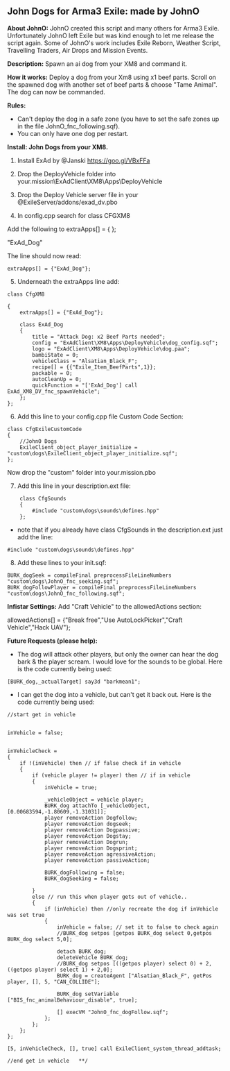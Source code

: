 ## John Dogs for Arma3 Exile: made by JohnO

**About JohnO:** JohnO created this script and many others for Arma3 Exile. Unfortunately JohnO left Exile but was kind enough to let me release the script again. Some of JohnO's work includes Exile Reborn, Weather Script, Travelling Traders, Air Drops and Mission Events.

**Description:** Spawn an ai dog from your XM8 and command it. 

**How it works:** Deploy a dog from your Xm8 using x1 beef parts. Scroll on the spawned dog with another set of beef parts & choose "Tame Animal". The dog can now be commanded. 

**Rules:** 
+ Can't deploy the dog in a safe zone (you have to set the safe zones up in the file JohnO_fnc_following.sqf). 
+ You can only have one dog per restart. 


**Install: John Dogs from your XM8.**

1. Install ExAd by @Janski https://goo.gl/VBxFFa

2. Drop the DeployVehicle folder into your.mission\ExAdClient\XM8\Apps\DeployVehicle
   
3. Drop the Deploy Vehicle server file in your @ExileServer/addons/exad_dv.pbo 

4. In config.cpp search for class CFGXM8

Add the following to extraApps[] = { };

"ExAd_Dog" 

The line should now read:  
```
extraApps[] = {"ExAd_Dog"};
```
5. Underneath the extraApps line add:
```
class CfgXM8

{
	extraApps[] = {"ExAd_Dog"}; 
	
	class ExAd_Dog
	{
		title = "Attack Dog: x2 Beef Parts needed";
		config = "ExAdClient\XM8\Apps\DeployVehicle\dog_config.sqf";
		logo = "ExAdClient\XM8\Apps\DeployVehicle\dog.paa";
		bambiState = 0;
		vehicleClass = "Alsatian_Black_F";
		recipe[] = {{"Exile_Item_BeefParts",1}};
		packable = 0;
		autoCleanUp = 0;
		quickFunction = "['ExAd_Dog'] call ExAd_XM8_DV_fnc_spawnVehicle";
	};
}; 
```
6. Add this line to your config.cpp file Custom Code Section:
```
class CfgExileCustomCode 
{
	//JohnO Dogs
	ExileClient_object_player_initialize = "custom\dogs\ExileClient_object_player_initialize.sqf";
};
```
Now drop the "custom" folder into your.mission.pbo

7. Add this line in your description.ext file:

```
	class CfgSounds
	{
		#include "custom\dogs\sounds\defines.hpp"
	};

```
+ note that if you already have class CfgSounds in the description.ext just add the line:
```
#include "custom\dogs\sounds\defines.hpp"
```
8. Add these lines to your init.sqf:
```
BURK_dogSeek = compileFinal preprocessFileLineNumbers "custom\dogs\JohnO_fnc_seeking.sqf"; 
BURK_dogFollowPlayer = compileFinal preprocessFileLineNumbers "custom\dogs\JohnO_fnc_following.sqf"; 
```

**Infistar Settings:**
Add "Craft Vehicle" to the allowedActions section:

allowedActions[] = {"Break free","Use AutoLockPicker","Craft Vehicle","Hack UAV"};

**Future Requests (please help):** 

+ The dog will attack other players, but only the owner can hear the dog bark & the player scream. I would love for the sounds to be global. Here is the code currently being used:
```
[BURK_dog,_actualTarget] say3d "barkmean1";
```
+ I can get the dog into a vehicle, but can't get it back out. Here is the code currently being used:
```
//start get in vehicle


inVehicle = false;


inVehicleCheck = 
{
	if !(inVehicle) then // if false check if in vehicle
	{	
		if (vehicle player != player) then // if in vehicle
		{
			inVehicle = true;
			
			_vehicleObject = vehicle player;
			BURK_dog attachTo [_vehicleObject, [0.00683594,-1.80609,-1.31031]];  
			player removeAction Dogfollow;
			player removeAction dogseek;
			player removeAction Dogpassive;
			player removeAction Dogstay;
			player removeAction Dogrun;
			player removeAction Dogsprint;
			player removeAction agressiveAction;
			player removeAction passiveAction;

			BURK_dogFollowing = false;
			BURK_dogSeeking = false;

		}
		else // run this when player gets out of vehicle..
		{
			if (inVehicle) then //only recreate the dog if inVehicle was set true
			{	
				inVehicle = false; // set it to false to check again
				//BURK_dog setpos [getpos BURK_dog select 0,getpos BURK_dog select 5,0];
				
				detach BURK_dog;
				deleteVehicle BURK_dog;
				//BURK_dog setpos [((getpos player) select 0) + 2,((getpos player) select 1) + 2,0];
				BURK_dog = createAgent ["Alsatian_Black_F", getPos player, [], 5, "CAN_COLLIDE"];

				BURK_dog setVariable ["BIS_fnc_animalBehaviour_disable", true];

				[] execVM "JohnO_fnc_dogFollow.sqf";
			};
		};
	};
};

[5, inVehicleCheck, [], true] call ExileClient_system_thread_addtask;

//end get in vehicle   **/
```
